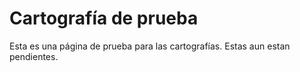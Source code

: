 # Cartografía de prueba

Esta es una página de prueba para las cartografías. Estas aun estan pendientes.

